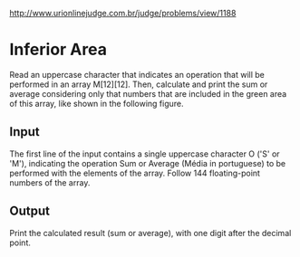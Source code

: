 http://www.urionlinejudge.com.br/judge/problems/view/1188

# Inferior Area

Read an uppercase character that indicates an operation that will be performed
in an array M[12][12]. Then, calculate and print the sum or average
considering only that numbers that are included in the green area of this
array, like shown in the following figure.

## Input

The first line of the input contains a single uppercase character O ('S' or
'M'), indicating the operation Sum or Average (Média in portuguese) to be
performed with the elements of the array. Follow 144 floating-point numbers of
the array.

## Output

Print the calculated result (sum or average), with one digit after the decimal
point.
